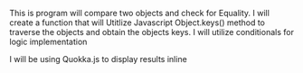 This is program will compare two objects and check for Equality.
I will create a function that will Utitlize Javascript Object.keys() method
to traverse the objects and obtain the objects keys.
I will utilize conditionals for logic implementation


I will be using Quokka.js to display results inline
